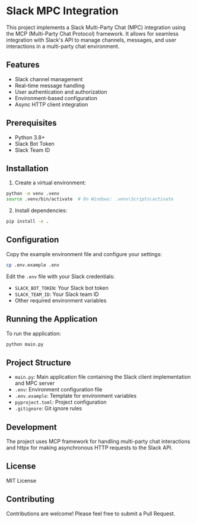 # Slack MPC Integration

This project implements a Slack Multi-Party Chat (MPC) integration using the MCP (Multi-Party Chat Protocol) framework. It allows for seamless integration with Slack's API to manage channels, messages, and user interactions in a multi-party chat environment.

## Features

- Slack channel management
- Real-time message handling
- User authentication and authorization
- Environment-based configuration
- Async HTTP client integration

## Prerequisites

- Python 3.8+
- Slack Bot Token
- Slack Team ID

## Installation

1. Create a virtual environment:
```bash
python -m venv .venv
source .venv/bin/activate  # On Windows: .venv\Scripts\activate
```

2. Install dependencies:
```bash
pip install -e .
```

## Configuration

Copy the example environment file and configure your settings:
```bash
cp .env.example .env
```

Edit the `.env` file with your Slack credentials:
- `SLACK_BOT_TOKEN`: Your Slack bot token
- `SLACK_TEAM_ID`: Your Slack team ID
- Other required environment variables

## Running the Application

To run the application:
```bash
python main.py
```

## Project Structure

- `main.py`: Main application file containing the Slack client implementation and MPC server
- `.env`: Environment configuration file
- `.env.example`: Template for environment variables
- `pyproject.toml`: Project configuration
- `.gitignore`: Git ignore rules

## Development

The project uses MCP framework for handling multi-party chat interactions and httpx for making asynchronous HTTP requests to the Slack API.

## License

MIT License

## Contributing

Contributions are welcome! Please feel free to submit a Pull Request.